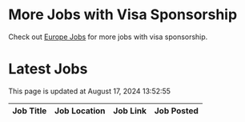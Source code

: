 # More Jobs with Visa Sponsorship

Check out [Europe Jobs](https://github.com/sureshparimi/europejobs#latest-jobs) for more jobs with visa sponsorship.

# Latest Jobs

This page is updated at August 17, 2024 13:52:55

| Job Title | Job Location | Job Link | Job Posted |
| --- | --- | --- | --- |

